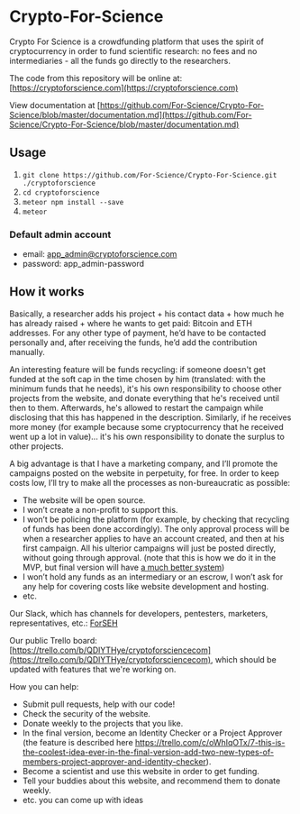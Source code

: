 # Crypto-For-Science

Crypto For Science is a crowdfunding platform that uses the spirit of cryptocurrency in order to fund scientific research: no fees and no intermediaries - all the funds go directly to the researchers.

The code from this repository will be online at: [https://cryptoforscience.com](https://cryptoforscience.com)

View documentation at [https://github.com/For-Science/Crypto-For-Science/blob/master/documentation.md](https://github.com/For-Science/Crypto-For-Science/blob/master/documentation.md)

## Usage
1. `git clone https://github.com/For-Science/Crypto-For-Science.git ./cryptoforscience`
2. `cd cryptoforscience`
3. `meteor npm install --save`
4. `meteor`

### Default admin account

- email: app_admin@cryptoforscience.com
- password: app_admin-password

## How it works

Basically, a researcher adds his project + his contact data + how much he has already raised + where he wants to get paid: Bitcoin and ETH addresses. For any other type of payment, he’d have to be contacted personally and, after receiving the funds, he’d add the contribution manually.

An interesting feature will be funds recycling: if someone doesn't get funded at the soft cap in the time chosen by him (translated: with the minimum funds that he needs), it's his own responsibility to choose other projects from the website, and donate everything that he's received until then to them. Afterwards, he's allowed to restart the campaign while disclosing that this has happened in the description. Similarly, if he receives more money (for example because some cryptocurrency that he received went up a lot in value)... it's his own responsibility to donate the surplus to other projects.

A big advantage is that I have a marketing company, and I’ll promote the campaigns posted on the website in perpetuity, for free. In order to keep costs low, I’ll try to make all the processes as non-bureaucratic as possible:
- The website will be open source.
- I won’t create a non-profit to support this.
- I won’t be policing the platform (for example, by checking that recycling of funds has been done accordingly). The only approval process will be when a researcher applies to have an account created, and then at his first campaign. All his ulterior campaigns will just be posted directly, without going through approval. (note that this is how we do it in the MVP, but final version will have [a much better system](https://trello.com/c/oWhIqOTx/7-this-is-the-coolest-idea-ever-in-the-final-version-add-two-new-types-of-members-project-approver-and-identity-checker))
- I won’t hold any funds as an intermediary or an escrow, I won’t ask for any help for covering costs like website development and hosting.
- etc.

Our Slack, which has channels for developers, pentesters, marketers, representatives, etc.: [ForSEH](https://join.slack.com/t/forseh/shared_invite/enQtMzQ5MzI1Mjc2NTMwLWZkMzRmNmM5NzRhNzM0OWE2MzlmNTZlMWJjYzViNmU0NjFmMjM3MTAyYzJiOWQ0NTVhMWZjMGNiYmJiMWI0NDg)

Our public Trello board: [https://trello.com/b/QDlYTHye/cryptoforsciencecom](https://trello.com/b/QDlYTHye/cryptoforsciencecom), which should be updated with features that we're working on.

How you can help:
- Submit pull requests, help with our code!
- Check the security of the website.
- Donate weekly to the projects that you like.
- In the final version, become an Identity Checker or a Project Approver (the feature is described here https://trello.com/c/oWhIqOTx/7-this-is-the-coolest-idea-ever-in-the-final-version-add-two-new-types-of-members-project-approver-and-identity-checker).
- Become a scientist and use this website in order to get funding.
- Tell your buddies about this website, and recommend them to donate weekly.
- etc. you can come up with ideas
